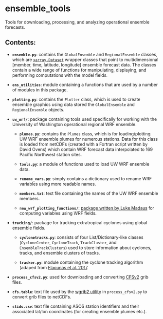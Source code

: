ensemble_tools
==============

Tools for downloading, processing, and analyzing operational ensemble forecasts.

Contents:
---------

- **``ensemble.py``**: contains the ``GlobalEnsemble`` and ``RegionalEnsemble`` classes, which are [``xarray.Dataset``](http://xarray.pydata.org/en/stable/generated/xarray.Dataset.html) wrapper classes that point to multidimensional [member, time, latitude, longitude] ensemble forecast data. The classes contain a wide range of functions for manipulating, displaying, and performing computations with the model fields.

- **``ens_utilities``**: module containing a functions that are used by a number of modules in this package.

- **``plotting.py``**: contains the ``Plotter`` class, which is used to create ensemble graphics using data stored the ``GlobalEnsemble`` and ``RegionalEnsemble`` objects.

- **``uw_wrf/``**: package containing tools used specifically for working with the University of Washington operational regional WRF ensemble.

   - **``plumes.py``**: contains the ``Plumes`` class, which is for loading/plotting UW WRF ensemble plumes for numerous stations. Data for this class is loaded from netCDFs (created with a Fortran script written by David Ovens) which contain WRF forecast data interpolated to 169 Pacific Northwest station sites.

   - **``tools.py``**: a module of functions used to load UW WRF ensemble data.

   - **``rename_vars.py``**: simply contains a dictionary used to rename WRF variables using more readable names.

   - **``members.txt``**: text file containing the names of the UW WRF ensemble members.

   - **``new_wrf_plotting_functions/``**: [package written by Luke Madaus](https://github.com/lmadaus/new_wrf_plotting_functions) for computing variables using WRF fields.

- **``tracking/``**: package for tracking extratropical cyclones using global ensemble fields.

   - **``cyclonetracks.py``**: consists of four List/Dictionary-like classes (``CycloneCenter``, ``CycloneTrack``, ``TrackCluster``, and ``EnsembleTrackClusters``) used to store information about cyclones, tracks, and ensemble clusters of tracks.

   - **``tracker.py``**: module containing the cyclone tracking algorithm (adaped from [Flaounas et al. 2017](https://www.geosci-model-dev.net/7/1841/2014/gmd-7-1841-2014.pdf).

- **``process_cfsv2.py``**: used for downloading and converting [CFSv2](https://www.ncdc.noaa.gov/data-access/model-data/model-datasets/climate-forecast-system-version2-cfsv2) grib files.

- **``cfs.table``**: text file used by the [wgrib2 utility](http://www.cpc.ncep.noaa.gov/products/wesley/wgrib2/) in ``process_cfsv2.py`` to convert grib files to netCDFs.

- **``stids.csv``**: text file containing ASOS station identifiers and their associated lat/lon coordinates (for creating ensemble plumes etc.). 
